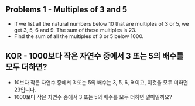 ## Problems 1 - Multiples of 3 and 5

* If we list all the natural numbers below 10 that are multiples of 3 or 5, we get 3, 5, 6 and 9. The sum of these multiples is 23.
* Find the sum of all the multiples of 3 or 5 below 1000.

## KOR - 1000보다 작은 자연수 중에서 3 또는 5의 배수를 모두 더하면?

* 10보다 작은 자연수 중에서 3 또는 5의 배수는 3, 5, 6, 9 이고, 이것을 모두 더하면 23입니다.
* 1000보다 작은 자연수 중에서 3 또는 5의 배수를 모두 더하면 얼마일까요?